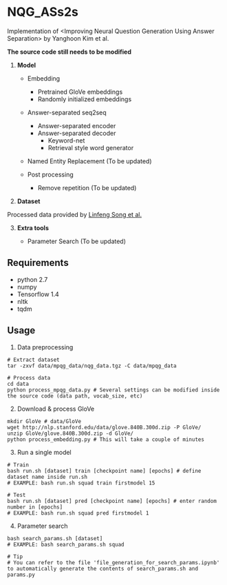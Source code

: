 # NQG_ASs2s

Implementation of &lt;Improving Neural Question Generation Using Answer Separation> by Yanghoon Kim et al.

**The source code still needs to be modified**


1. **Model**

	- Embedding
	  - Pretrained GloVe embeddings
	  - Randomly initialized embeddings

	- Answer-separated seq2seq
	  - Answer-separated encoder
	  - Answer-separated decoder
	    - Keyword-net
		- Retrieval style word generator
	
	- Named Entity Replacement (To be updated)
	
	- Post processing
	  - Remove repetition (To be updated)

2. **Dataset**

Processed data provided by [Linfeng Song et al.](https://www.aclweb.org/anthology/N18-2090)

3. **Extra tools**

    - Parameter Search (To be updated)

## Requirements

- python 2.7
- numpy
- Tensorflow 1.4
- nltk
- tqdm

## Usage

1. Data preprocessing

```
# Extract dataset
tar -zxvf data/mpqg_data/nqg_data.tgz -C data/mpqg_data

# Process data
cd data
python process_mpqg_data.py # Several settings can be modified inside the source code (data path, vocab_size, etc)
```

2. Download & process GloVe

```
mkdir GloVe # data/GloVe
wget http://nlp.stanford.edu/data/glove.840B.300d.zip -P GloVe/
unzip GloVe/glove.840B.300d.zip -d GloVe/
python process_embedding.py # This will take a couple of minutes
```

3. Run a single model

```
# Train
bash run.sh [dataset] train [checkpoint name] [epochs] # define dataset name inside run.sh
# EXAMPLE: bash run.sh squad train firstmodel 15

# Test
bash run.sh [dataset] pred [checkpoint name] [epochs] # enter random number in [epochs]
# EXAMPLE: bash run.sh squad pred firstmodel 1
```

4. Parameter search

```
bash search_params.sh [dataset]
# EXAMPLE: bash search_params.sh squad

# Tip
# You can refer to the file 'file_generation_for_search_params.ipynb' to automatically generate the contents of search_params.sh and params.py
```
